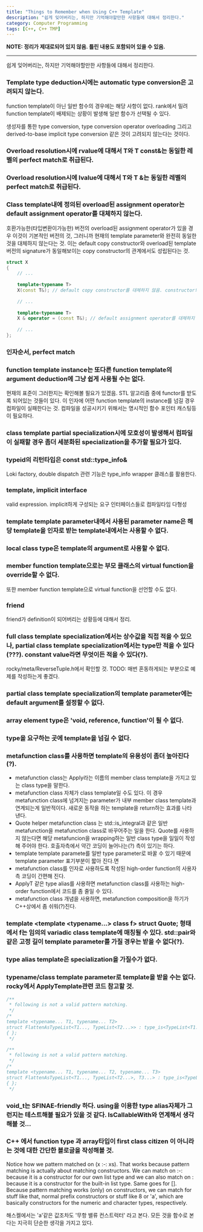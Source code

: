 ```yaml
---
title: "Things to Remember when Using C++ Template"
description: "쉽게 잊어버리는, 하지만 기억해야할만한 사항들에 대해서 정리한다."
category: Computer Programming
tags: [C++, C++ TMP]
---
```


**NOTE: 정리가 제대로되어 있지 않음. 틀린 내용도 포함되어 있을 수 있음.**

---

쉽게 잊어버리는, 하지만 기억해야할만한 사항들에 대해서 정리한다.

### Template type deduction시에는 automatic type conversion은 고려되지 않는다.

function template이 아닌 일반 함수의 경우에는 해당 사항이 없다. rank에서 밀려 function template이 배제되는 상황이 발생해 일반 함수가 선택될 수 있다.

생성자를 통한 type conversion, type conversion operator overloading 그리고 derived-to-base implicit type conversion 같은 것이 고려되지 않는다는 것이다.

### Overload resolution시에 rvalue에 대해서 T와 T const&는 동일한 레벨의 perfect match로 취급된다.

### Overload resolution시에 lvalue에 대해서 T와 T &는 동일한 레벨의 perfect match로 취급된다.

### Class template내에 정의된 overload된 assignment operator는 default assignment operator를 대체하지 않는다.

호환가능한(타입변환이가능한) 버전의 overload된 assignment operator가 있을 경우 이것이 기본적인 버전의 것, 그러니까 현재의 template parameter와 완전히 동일한 것을 대체하지 않는다는 것. 이는 default copy constructor와 overload된 template버전의 signature가 동일해보이는 copy constructor의 관계에서도 성립된다는 것.

```cpp
struct X
{
	// ...
	
	template<typename T>
	X(const T&); // default copy constructor를 대체하지 않음. constructor의 overload set에 포함될 뿐.
	
	// ...
	
	template<typename T>
	X & operator = (const T&); // default assignment operator를 대체하지 않음. assignment operator의 overload set에 포함될 뿐.
	
	// ...
};
```

### 인자순서, perfect match

### function template instance는 또다른 function template의 argument deduction에 그냥 쉽게 사용될 수는 없다.

현재의 표준이 그러한지는 확인해볼 필요가 있겠음. STL 알고리즘 중에 functor를 받도록 되어있는 것들이 있다. 이 인자에 어떤 function template의 instance를 넘길 경우 컴파일이 실패한다는 것. 컴파일을 성공시키기 위해서는 명시적인 함수 포인터 캐스팅등이 필요하다.

### class template partial specialization시에 모호성이 발생해서 컴파일이 실패할 경우 좀더 세분화된 specialization을 추가할 필요가 있다.

### typeid의 리턴타입은 const std::type_info&

Loki factory, double dispatch 관련 기능은 type_info wrapper 클래스를 활용한다.

### template, implicit interface

valid expression. implicit하게 구성되는 요구 인터페이스들로 컴파일타임 다형성

### template template parameter내에서 사용된 parameter name은 해당 template을 인자로 받는 template내에서는 사용할 수 없다.

### local class type은 template의 argument로 사용할 수 없다.

### member function template으로는 부모 클래스의 virtual function을 override할 수 없다.

또한 member function template으로 virtual function을 선언할 수도 없다.

### friend

friend가 definition이 되어버리는 상황등에 대해서 정리.

### full class template specialization에서는 상수값을 직접 적을 수 있으나, partial class template specialization에서는 type만 적을 수 있다(???). constant value라면 무엇이든 적을 수 있다(?).

rocky/meta/ReverseTuple.h에서 확인할 것.
TODO: 매번 혼동하게되는 부분으로 예제를 작성하는게 좋겠다.

### partial class template specialization의 template parameter에는 default argument를 설정할 수 없다.

### array element type은 'void, reference, function'이 될 수 없다.

### type을 요구하는 곳에 template을 넘길 수 없다.

### metafunction class를 사용하면 template의 유용성이 좀더 높아진다(?).

+ metafunction class는 Apply라는 이름의 member class template을 가지고 있는 class type을 말한다.
+ metafunction class 자체가 class template일 수도 있다. 이 경우 metafunction class에 넘겨지는 parameter가 내부 member class template과 연계되는게 일반적이다. 새로운 동작을 하는 template을 return하는 효과를 나타낸다.
+ Quote helper metafunction class 는 std::is_integral과 같은 일반 metafunction을 metafunction class로 바꾸어주는 일을 한다. Quote를 사용하지 않는다면 해당 metafuncion을 wrapping하는 일반 class type을 일일이 작성해 주어야 한다. 호출자측에서 약간 코딩이 늘어나는(?) 측이 있기는 하다. 
+ template template paramete를 일반 type parameter로 바꿀 수 있기 때문에 template parameter 표기부분이 짧아 진다.면
+ metafunction class를 인자로 사용하도록 작성된 high-order function의 사용자측 코딩이 간편해 진다.
+ ApplyT 같은 type alias를 사용하면 metafunction class를 사용하는 high-order function에서 코드를 좀 줄일 수 있다.
+ metafunction class 개념을 사용하면, metafunction composition을 하기가 C++상에서 좀 쉬워(?)진다.

### template <template <typename...> class f> struct Quote; 형태에서 f는 임의의 variadic class template에 매칭될 수 있다. std::pair와 같은 고정 길이 template parameter를 가질 경우는 받을 수 없다(?).

### type alias template은 specialization을 가질수가 없다.

### typename/class template parameter로 template을 받을 수는 없다. rocky에서 ApplyTemplate관련 코드 참고할 것.

```cpp
/**
 * following is not a valid pattern matching.
 */
/*
template <typename... T1, typename... T2>
struct FlattenAsTypeList<T1..., TypeList<T2...>> : type_is<TypeList<T1..., T2...>>
{ };
 */

/**
 * following is not a valid pattern matching.
 */
/*
template <typename... T1, typename... T2, typename... T3>
struct FlattenAsTypeList<T1..., TypeList<T2...>, T3...> : type_is<TypeList<T1..., T2..., T3...>>
{ };
 */
```
 
### void_t는 SFINAE-friendly 하다. using을 이용한 type alias자체가 그런지는 테스트해볼 필요가 있을 것 같다. IsCallableWith와 연계해서 생각해볼 것...

### C++ 에서 function type 과 array타입이 first class citizen 이 아니라는 것에 대한 간단한 블로글을 작성해볼 것.

Notice how we pattern matched on (x :-: xs). That works because pattern matching is actually about matching constructors. We can match on :-: because it is a constructor for our own list type and we can also match on : because it is a constructor for the built-in list type. Same goes for []. Because pattern matching works (only) on constructors, we can match for stuff like that, normal prefix constructors or stuff like 8 or 'a', which are basically constructors for the numeric and character types, respectively.

해스켈에서는 'a'같은 값조차도 '무항 밸류 컨스트럭터' 라고 본다. 모든 것을 함수로 본다는 지극히 단순한 생각을 가지고 있다.
